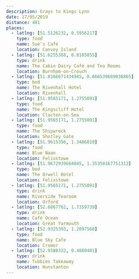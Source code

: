 ```yaml
---
description: Grays to Kings Lynn
date: 17/05/2019
distance: 481
places:
  - latlng: [51.5126232, 0.5956217]
    type: food
    name: Sue's Café
    location: Canvey Island
  - latlng: [51.6255368, 0.8165855]
    type: drink
    name: The Cabin Dairy Café and Tea Rooms
    location: Burnham-on-Crouch
  - latlng: [51.8166671434945, 0.666539669036865]
    type: bed
    name: The Rivenhall Hotel
    location: Rivenhall
  - latlng: [51.9565171, 1.2755091]
    type: food
    name: The Kingscliff Hotel
    location: Clacton-on-Sea
  - latlng: [51.9565171, 1.2755091]
    type: food
    name: The Shipwreck
    location: Shotley Gate
  - latlng: [51.9615356, 1.3486819]
    type: food
    name: Blue Naan
    location: Felixstowe
  - latlng: [51.9672939664045, 1.35350167751312]
    type: bed
    name: The Orwell Hotel
    location: Felixstowe
  - latlng: [51.9565171, 1.2755091]
    type: drink
    name: Riverside Tearoom
    location: Orford
  - latlng: [52.6067762, 1.7359739]
    type: drink
    name: Café Ocean
    location: Great Yarmouth
  - latlng: [52.9325393, 1.2897568]
    type: food
    name: Blue Sky Cafe
    location: Cromer
  - latlng: [52.9388332, 0.4860401]
    type: drink
    name: Tubbies Takeaway
    location: Hunstanton
---
```

